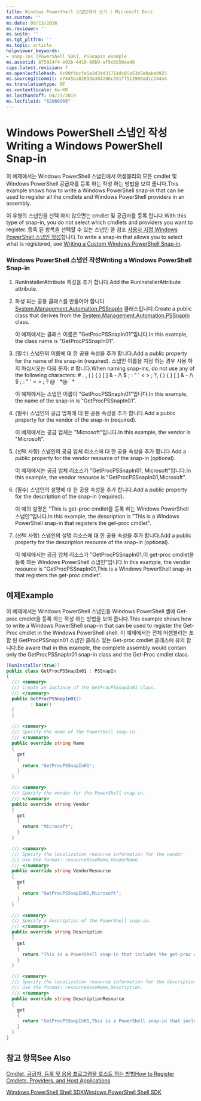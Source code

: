 ```yaml
---
title: Windows PowerShell 스냅인에서 쓰기 | Microsoft Docs
ms.custom: ''
ms.date: 09/13/2016
ms.reviewer: ''
ms.suite: ''
ms.tgt_pltfrm: ''
ms.topic: article
helpviewer_keywords:
- snap-ins [PowerShell SDK], PSSnapin example
ms.assetid: 875024f4-e02b-4416-80b9-af5e5b50aad6
caps.latest.revision: 7
ms.openlocfilehash: 0c99f4bcfe5e2d34d31714dc85a53b5e8abe0925
ms.sourcegitcommit: e7445ba8203da304286c591ff513900ad1c244a4
ms.translationtype: MT
ms.contentlocale: ko-KR
ms.lasthandoff: 04/23/2019
ms.locfileid: "62066960"
---
```

# <a name="writing-a-windows-powershell-snap-in"></a><span data-ttu-id="48c4c-102">Windows PowerShell 스냅인 작성</span><span class="sxs-lookup"><span data-stu-id="48c4c-102">Writing a Windows PowerShell Snap-in</span></span>

<span data-ttu-id="48c4c-103">이 예제에서는 Windows PowerShell 스냅인에서 어셈블리의 모든 cmdlet 및 Windows PowerShell 공급자를 등록 하는 작성 하는 방법을 보여 줍니다.</span><span class="sxs-lookup"><span data-stu-id="48c4c-103">This example shows how to write a Windows PowerShell snap-in that can be used to register all the cmdlets and Windows PowerShell providers in an assembly.</span></span>

<span data-ttu-id="48c4c-104">이 유형의 스냅인을 선택 하지 않으면는 cmdlet 및 공급자를 등록 합니다.</span><span class="sxs-lookup"><span data-stu-id="48c4c-104">With this type of snap-in, you do not select which cmdlets and providers you want to register.</span></span> <span data-ttu-id="48c4c-105">등록 된 항목을 선택할 수 있는 스냅인 쓸 참조 [사용자 지정 Windows PowerShell 스냅인 작성](./writing-a-custom-windows-powershell-snap-in.md)합니다.</span><span class="sxs-lookup"><span data-stu-id="48c4c-105">To write a snap-in that allows you to select what is registered, see [Writing a Custom Windows PowerShell Snap-in](./writing-a-custom-windows-powershell-snap-in.md).</span></span>

### <a name="writing-a-windows-powershell-snap-in"></a><span data-ttu-id="48c4c-106">Windows PowerShell 스냅인 작성</span><span class="sxs-lookup"><span data-stu-id="48c4c-106">Writing a Windows PowerShell Snap-in</span></span>

1. <span data-ttu-id="48c4c-107">RunInstallerAttribute 특성을 추가 합니다.</span><span class="sxs-lookup"><span data-stu-id="48c4c-107">Add the RunInstallerAttribute attribute.</span></span>

2. <span data-ttu-id="48c4c-108">파생 되는 공용 클래스를 만들어야 합니다 [System.Management.Automation.PSSnapIn](/dotnet/api/System.Management.Automation.PSSnapIn) 클래스입니다.</span><span class="sxs-lookup"><span data-stu-id="48c4c-108">Create a public class that derives from the [System.Management.Automation.PSSnapIn](/dotnet/api/System.Management.Automation.PSSnapIn) class.</span></span>

    <span data-ttu-id="48c4c-109">이 예제에서는 클래스 이름은 "GetProcPSSnapIn01"입니다.</span><span class="sxs-lookup"><span data-stu-id="48c4c-109">In this example, the class name is "GetProcPSSnapIn01".</span></span>

3. <span data-ttu-id="48c4c-110">(필수) 스냅인의 이름에 대 한 공용 속성을 추가 합니다.</span><span class="sxs-lookup"><span data-stu-id="48c4c-110">Add a public property for the name of the snap-in (required).</span></span> <span data-ttu-id="48c4c-111">스냅인 이름을 지정 하는 경우 사용 하지 마십시오는 다음 문자: # 합니다.</span><span class="sxs-lookup"><span data-stu-id="48c4c-111">When naming snap-ins, do not use any of the following characters: # .</span></span> <span data-ttu-id="48c4c-112">, ( ) { } [ ] & - /\ $ ; : " ' \< > ; ?</span><span class="sxs-lookup"><span data-stu-id="48c4c-112">, ( ) { } [ ] & - /\ $ ; : " ' \< > ; ?</span></span> <span data-ttu-id="48c4c-113">@ \` \*</span><span class="sxs-lookup"><span data-stu-id="48c4c-113">@ \` \*</span></span>

    <span data-ttu-id="48c4c-114">이 예제에서는 스냅인 이름이 "GetProcPSSnapIn01"입니다.</span><span class="sxs-lookup"><span data-stu-id="48c4c-114">In this example, the name of the snap-in is "GetProcPSSnapIn01".</span></span>

4. <span data-ttu-id="48c4c-115">(필수) 스냅인의 공급 업체에 대 한 공용 속성을 추가 합니다.</span><span class="sxs-lookup"><span data-stu-id="48c4c-115">Add a public property for the vendor of the snap-in (required).</span></span>

    <span data-ttu-id="48c4c-116">이 예제에서는 공급 업체는 "Microsoft"입니다.</span><span class="sxs-lookup"><span data-stu-id="48c4c-116">In this example, the vendor is "Microsoft".</span></span>

5. <span data-ttu-id="48c4c-117">(선택 사항) 스냅인의 공급 업체 리소스에 대 한 공용 속성을 추가 합니다.</span><span class="sxs-lookup"><span data-stu-id="48c4c-117">Add a public property for the vendor resource of the snap-in (optional).</span></span>

    <span data-ttu-id="48c4c-118">이 예제에서는 공급 업체 리소스가 "GetProcPSSnapIn01, Microsoft"입니다.</span><span class="sxs-lookup"><span data-stu-id="48c4c-118">In this example, the vendor resource is "GetProcPSSnapIn01,Microsoft".</span></span>

6. <span data-ttu-id="48c4c-119">(필수) 스냅인의 설명에 대 한 공용 속성을 추가 합니다.</span><span class="sxs-lookup"><span data-stu-id="48c4c-119">Add a public property for the description of the snap-in (required).</span></span>

    <span data-ttu-id="48c4c-120">이 예의 설명은 "This is get-proc cmdlet을 등록 하는 Windows PowerShell 스냅인"입니다.</span><span class="sxs-lookup"><span data-stu-id="48c4c-120">In this example, the description is "This is a Windows PowerShell snap-in that registers the get-proc cmdlet".</span></span>

7. <span data-ttu-id="48c4c-121">(선택 사항) 스냅인의 설명 리소스에 대 한 공용 속성을 추가 합니다.</span><span class="sxs-lookup"><span data-stu-id="48c4c-121">Add a public property for the description resource of the snap-in (optional).</span></span>

    <span data-ttu-id="48c4c-122">이 예제에서는 공급 업체 리소스가 "GetProcPSSnapIn01,이 get-proc cmdlet을 등록 하는 Windows PowerShell 스냅인"입니다.</span><span class="sxs-lookup"><span data-stu-id="48c4c-122">In this example, the vendor resource is "GetProcPSSnapIn01,This is a Windows PowerShell snap-in that registers the get-proc cmdlet".</span></span>

## <a name="example"></a><span data-ttu-id="48c4c-123">예제</span><span class="sxs-lookup"><span data-stu-id="48c4c-123">Example</span></span>

<span data-ttu-id="48c4c-124">이 예제에서는 Windows PowerShell 스냅인을 Windows PowerShell 셸에 Get-proc cmdlet을 등록 하는 작성 하는 방법을 보여 줍니다.</span><span class="sxs-lookup"><span data-stu-id="48c4c-124">This example shows how to write a Windows PowerShell snap-in that can be used to register the Get-Proc cmdlet in the Windows PowerShell shell.</span></span> <span data-ttu-id="48c4c-125">이 예제에서는 전체 어셈블리는 포함 된 GetProcPSSnapIn01 스냅인 클래스 및는 Get-proc cmdlet 클래스에 유의 합니다.</span><span class="sxs-lookup"><span data-stu-id="48c4c-125">Be aware that in this example, the complete assembly would contain only the GetProcPSSnapIn01 snap-in class and the Get-Proc cmdlet class.</span></span>

```csharp
[RunInstaller(true)]
public class GetProcPSSnapIn01 : PSSnapIn
{
  /// <summary>
  /// Create an instance of the GetProcPSSnapIn01 class.
  /// </summary>
  public GetProcPSSnapIn01()
         : base()
  {
  }

  /// <summary>
  /// Specify the name of the PowerShell snap-in.
  /// </summary>
  public override string Name
  {
    get
    {
      return "GetProcPSSnapIn01";
    }
  }

  /// <summary>
  /// Specify the vendor for the PowerShell snap-in.
  /// </summary>
  public override string Vendor
  {
    get
    {
      return "Microsoft";
    }
  }

  /// <summary>
  /// Specify the localization resource information for the vendor.
  /// Use the format: resourceBaseName,VendorName.
  /// </summary>
  public override string VendorResource
  {
    get
    {
      return "GetProcPSSnapIn01,Microsoft";
    }
  }

  /// <summary>
  /// Specify a description of the PowerShell snap-in.
  /// </summary>
  public override string Description
  {
    get
    {
      return "This is a PowerShell snap-in that includes the get-proc cmdlet.";
    }
  }

  /// <summary>
  /// Specify the localization resource information for the description.
  /// Use the format: resourceBaseName,Description.
  /// </summary>
  public override string DescriptionResource
  {
    get
    {
      return "GetProcPSSnapIn01,This is a PowerShell snap-in that includes the get-proc cmdlet.";
    }
  }
}
```

## <a name="see-also"></a><span data-ttu-id="48c4c-126">참고 항목</span><span class="sxs-lookup"><span data-stu-id="48c4c-126">See Also</span></span>

[<span data-ttu-id="48c4c-127">Cmdlet, 공급자, 등록 및 응용 프로그램을 호스트 하는 방법</span><span class="sxs-lookup"><span data-stu-id="48c4c-127">How to Register Cmdlets, Providers, and Host Applications</span></span>](http://msdn.microsoft.com/en-us/a41e9054-29c8-40ab-bf2b-8ce4e7ec1c8c)

[<span data-ttu-id="48c4c-128">Windows PowerShell Shell SDK</span><span class="sxs-lookup"><span data-stu-id="48c4c-128">Windows PowerShell Shell SDK</span></span>](../windows-powershell-reference.md)
